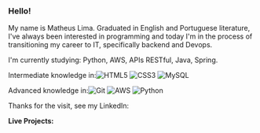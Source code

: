 ###  Hello!  

My name is Matheus Lima. Graduated in English and Portuguese literature, I've always been interested in programming and today I'm in the process of transitioning my career to IT, specifically backend and Devops.

I'm currently studying: Python, AWS, APIs RESTful, Java, Spring.

Intermediate knowledge in:![HTML5](https://img.shields.io/badge/-HTML5-333333?style=flat&logo=HTML5&logoColor=#E34F26) ![CSS3](https://img.shields.io/badge/-CSS3-333333?style=flat&logo=CSS3&logoColor=#E34F26) ![MySQL](https://img.shields.io/badge/-MySQL-333333?style=flat&logo=MySQL&logoColor=#4479A1)

Advanced knowledge in:![Git](https://img.shields.io/badge/-Git-333333?style=flat&logo=Git&logoColor=#F05032) ![AWS](https://img.shields.io/badge/-Amazon_Web_Services-333333?style=flat&logo=Amazon_Web_Services&logoColor=#E34F26) ![Python](https://img.shields.io/badge/-Python-333333?style=flat&logo=JavaScript&logoColor=#F7DF1E)

Thanks for the visit, see my LinkedIn:

**Live Projects:**

<!--
**Matheus-Li/Matheus-Li** is a ✨ _special_ ✨ repository because its `README.md` (this file) appears on your GitHub profile.

Here are some ideas to get you started:

- 🔭 I’m currently working on ...
- 🌱 I’m currently learning ...
- 👯 I’m looking to collaborate on ...
- 🤔 I’m looking for help with ...
- 💬 Ask me about ...
- 📫 How to reach me: ...
- 😄 Pronouns: ...
- ⚡ Fun fact: ...
-->
